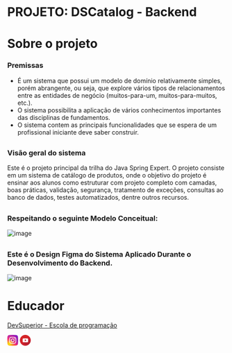 # PROJETO: DSCatalog - Backend

# Sobre o projeto

### Premissas

- É um sistema que possui um modelo de domínio relativamente simples,
porém abrangente, ou seja, que explore vários tipos de relacionamentos entre as
entidades de negócio (muitos-para-um, muitos-para-muitos, etc.).
- O sistema possibilita a aplicação de vários conhecimentos importantes das
disciplinas de fundamentos.
- O sistema contem as principais funcionalidades que se espera de um
profissional iniciante deve saber construir.


## 

### Visão geral do sistema

Este é o projeto principal da trilha do Java Spring Expert. 
O projeto consiste em um sistema de catálogo de produtos, onde o objetivo do projeto é ensinar aos alunos
como estruturar com projeto completo com camadas, boas práticas, validação, segurança, tratamento de exceções, consultas ao banco de dados,
testes automatizados, dentre outros recursos. 

##

### Respeitando o seguinte Modelo Conceitual:

![image](https://github.com/PauloSergioo/DSCatalog/assets/88008441/53263b95-832b-4319-a49a-b83a2b71e2fd)

##

### Este é o Design Figma do Sistema Aplicado Durante o Desenvolvimento do Backend.

![image](https://github.com/PauloSergioo/DSCatalog/assets/88008441/8e8b624a-9deb-4cd3-81b9-06210efc5e87)

##

# Educador

[DevSuperior - Escola de programação](https://devsuperior.com.br/)

[![DevSuperior no Instagram](https://raw.githubusercontent.com/devsuperior/bds-assets/main/ds/ig-icon.png)](https://instagram.com/devsuperior.ig) ![DevSuperior no Youtube](https://raw.githubusercontent.com/devsuperior/bds-assets/main/ds/yt-icon.png)

